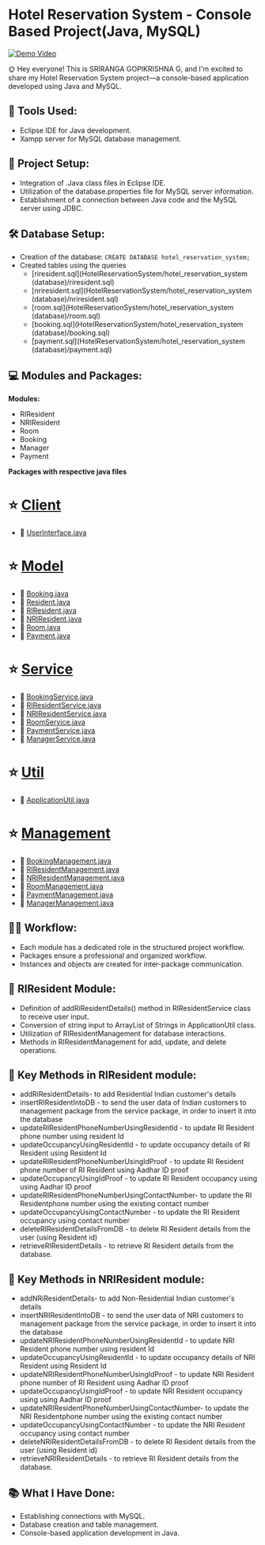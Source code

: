 # Hotel Reservation System - Console Based Project(Java, MySQL)
[![Demo Video](https://drive.google.com/uc?export=view&id=1g0yTQMPVdl2DmBFEMpYyUY_WZ34zeRdN)](https://www.youtube.com/watch?v=yD5qWD_x50M)



🌞 Hey everyone! This is SRIRANGA GOPIKRISHNA G, and I'm excited to share my Hotel Reservation System project—a console-based application developed using Java and MySQL.

## 🔧 Tools Used:

- Eclipse IDE for Java development.
- Xampp server for MySQL database management.

## 📁 Project Setup:

- Integration of .Java class files in Eclipse IDE.
- Utilization of the database.properties file for MySQL server information.
- Establishment of a connection between Java code and the MySQL server using JDBC.

## 🛠️ Database Setup:

- Creation of the database: `CREATE DATABASE hotel_reservation_system;`
- Created tables using the queries
  - [riresident.sql](HotelReservationSystem/hotel_reservation_system (database)/riresident.sql)
  - [nriresident.sql](HotelReservationSystem/hotel_reservation_system (database)/nriresident.sql)
  - [room.sql](HotelReservationSystem/hotel_reservation_system (database)/room.sql)
  - [booking.sql](HotelReservationSystem/hotel_reservation_system (database)/booking.sql)
  - [payment.sql](HotelReservationSystem/hotel_reservation_system (database)/payment.sql)


## 💻 Modules and Packages:

**Modules:**
- RIResident
- NRIResident
- Room
- Booking
- Manager
- Payment

**Packages with respective java files**
# ⭐ [Client](HotelReservationSystem/src/com/client)
  - 🔗 [UserInterface.java](HotelReservationSystem/src/com/client/UserInterface.java)
# ⭐ [Model](HotelReservationSystem/src/com/model)
  - 🔗 [Booking.java](HotelReservationSystem/src/com/model/Booking.java)
  - 🔗 [Resident.java](HotelReservationSystem/src/com/model/Resident.java)
  - 🔗 [RIResident.java](HotelReservationSystem/src/com/model/RIResident.java)
  - 🔗 [NRIResident.java](HotelReservationSystem/src/com/model/NRIResident.java)
  - 🔗 [Room.java](HotelReservationSystem/src/com/model/Room.java)
  - 🔗 [Payment.java](HotelReservationSystem/src/com/model/Payment.java)
# ⭐ [Service](HotelReservationSystem/src/com/service)
  - 🔗 [BookingService.java](HotelReservationSystem/src/com/service/BookingService.java)
  - 🔗 [RIResidentService.java](HotelReservationSystem/src/com/service/RIResidentService.java)
  - 🔗 [NRIResidentService.java](HotelReservationSystem/src/com/service/NRIResidentService.java)
  - 🔗 [RoomService.java](HotelReservationSystem/src/com/service/RoomService.java)
  - 🔗 [PaymentService.java](HotelReservationSystem/src/com/service/PaymentService.java)
  - 🔗 [ManagerService.java](HotelReservationSystem/src/com/service/ManagerService.java)
# ⭐ [Util](HotelReservationSystem/src/com/util)
  - 🔗 [ApplicationUtil.java](HotelReservationSystem/src/com/util/ApplicationUtil.java)
# ⭐ [Management](HotelReservationSystem/src/com/management)
  - 🔗 [BookingManagement.java](HotelReservationSystem/src/com/management/BookingManagement.java)
  - 🔗 [RIResidentManagement.java](HotelReservationSystem/src/com/management/RIResidentManagement.java)
  - 🔗 [NRIResidentManagement.java](HotelReservationSystem/src/com/management/NRIResidentManagement.java)
  - 🔗 [RoomManagement.java](HotelReservationSystem/src/com/management/RoomManagement.java)
  - 🔗 [PaymentManagement.java](HotelReservationSystem/src/com/management/PaymentManagement.java)
  - 🔗 [ManagerManagement.java](HotelReservationSystem/src/com/management/ManagerManagement.java)




## 👩‍💻 Workflow:

- Each module has a dedicated role in the structured project workflow.
- Packages ensure a professional and organized workflow.
- Instances and objects are created for inter-package communication.

## 🚀 RIResident Module:

- Definition of addRiResidentDetails() method in RIResidentService class to receive user input.
- Conversion of string input to ArrayList of Strings in ApplicationUtil class.
- Utilization of RIResidentManagement for database interactions.
- Methods in RIResidentManagement for add, update, and delete operations.

## 🔄 Key Methods in RIResident module:

- addRiResidentDetails- to add Residential Indian customer's details
- insertRIResidentIntoDB - to send the user data of Indian customers to management package from the service package, in order to insert it into the database
- updateRIResidentPhoneNumberUsingResidentId - to update RI Resident phone number using resident Id
- updateOccupancyUsingResidentId - to update occupancy details of RI Resident using Resident Id
- updateRIResidentPhoneNumberUsingIdProof - to update RI Resident phone number of RI Resident using Aadhar ID proof
- updateOccupancyUsingIdProof - to update RI Resident occupancy using using Aadhar ID proof
- updateRIResidentPhoneNumberUsingContactNumber- to update the RI Residentphone number using the existing contact number
- updateOccupancyUsingContactNumber -  to update the RI Resident occupancy using contact number
- deleteRIResidentDetailsFromDB - to delete RI Resident details from the user (using Resident id)
- retrieveRIResidentDetails - to retrieve  RI Resident details from the database.

## 🔄 Key Methods in NRIResident module:

- addNRiResidentDetails- to add Non-Residential Indian customer's details
- insertNRIResidentIntoDB - to send the user data of NRI customers to management package from the service package, in order to insert it into the database
- updateNRIResidentPhoneNumberUsingResidentId - to update NRI Resident phone number using resident Id
- updateOccupancyUsingResidentId - to update occupancy details of NRI Resident using Resident Id
- updateNRIResidentPhoneNumberUsingIdProof - to update NRI Resident phone number of RI Resident using Aadhar ID proof
- updateOccupancyUsingIdProof - to update NRI Resident occupancy using using Aadhar ID proof
- updateNRIResidentPhoneNumberUsingContactNumber- to update the NRI Residentphone number using the existing contact number
- updateOccupancyUsingContactNumber -  to update the NRI Resident occupancy using contact number
- deleteNRIResidentDetailsFromDB - to delete RI Resident details from the user (using Resident id)
- retrieveNRIResidentDetails - to retrieve  RI Resident details from the database.














## 📚 What I Have Done:

- Establishing connections with MySQL.
- Database creation and table management.
- Console-based application development in Java.

